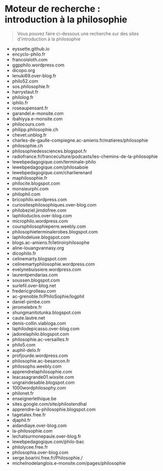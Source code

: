 # Moteur de recherche : <br>introduction à la philosophie

> Vous pouvez faire ci-dessous une recherche sur des sites d'introduction à la philosophie

- eyssette.github.io
- encyclo-philo.fr
- francoisloth.com
- ggpphilo.wordpress.com
- dicopo.org
- lenuki69.over-blog.fr
- philo52.com
- sos.philosophie.fr
- harrystaut.fr
- philolog.fr
- iphilo.fr
- roseaupensant.fr
- garandel.e-monsite.com
- ibahiyya.e-monsite.com
- philocours.com
- philipp.philosophie.ch
- chevet.unblog.fr
- charles-de-gaulle-compiegne.ac-amiens.fr/matieres/philosophie
- philosophie.ch
- philosophiedessciences.blogspot.fr
- radiofrance.fr/franceculture/podcasts/les-chemins-de-la-philosophie
- lewebpedagogique.com/terminale-philo
- lewebpedagogique.com/philosaboie
- lewebpedagogique.com/charlierenard
- maphilosophie.fr
- philocite.blogspot.com
- monsieurphi.com
- philophil.com
- bricophilo.wordpress.com
- curiositesphilosophiques.over-blog.com
- philobeziel.jimdofree.com
- laphiloduclos.over-blog.com
- microphilo.wordpress.com
- coursphilosophieperre.weebly.com
- philosophieterminalerobes.blogspot.com
- laphilodeluxe.blogspot.com
- blogs.ac-amiens.fr/letiroirphilosophe
- aline-louangvannasy.org
- dicophilo.fr
- celinemarty.blogspot.com
- celinemartyphilosophie.wordpress.com
- evelynebuissiere.wordpress.com
- laurentpendarias.com
- soussen.blogspot.com
- surlefil.over-blog.net
- fredericgrolleau.com
- ac-grenoble.fr/PhiloSophie/logphil
- daniel-pimbe.com
- jeromelebre.fr
- shungmanitotunka.blogspot.com
- caute.lautre.net
- denis-collin.viabloga.com
- laphilodepicasso.over-blog.com
- jadorelaphilo.blogspot.com
- philosophie.ac-versailles.fr
- philo5.com
- auphil-delo.fr
- profjourde.wordpress.com
- philosophie.ac-besancon.fr
- philosophs.weebly.com
- apprendrelaphilosophie.com
- leacasagrande01.wixsite.com
- ungraindesable.blogspot.com
- 1000wordphilosophy.com
- philonet.fr
- enseignerlethique.be
- sites.google.com/site/philostendhal
- apprendre-la-philosophie.blogspot.com
- tagetalex.free.fr
- djaphil.fr
- aidandiaye.over-blog.com
- la-philosophie.com
- lechatsurmonepaule.over-blog.fr
- lewebpedagogique.com/philo-bac
- philolycee.free.fr
- philosophia.over-blog.com
- serge.boarini.free.fr/Philosophie./
- michelnodelanglois.e-monsite.com/pages/philosophie